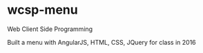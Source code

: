 # wcsp-menu

Web Client Side Programming

Built a menu with AngularJS, HTML, CSS, JQuery for class in 2016
